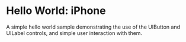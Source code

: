 Hello World: iPhone
===================

A simple hello world sample demonstrating the use of the UIButton
and UILabel controls, and simple user interaction with them.
